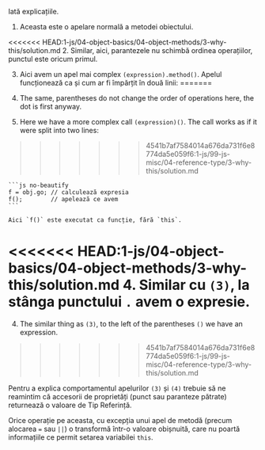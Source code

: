 
Iată explicațiile.

1. Aceasta este o apelare normală a metodei obiectului.

<<<<<<< HEAD:1-js/04-object-basics/04-object-methods/3-why-this/solution.md
2. Similar, aici, parantezele nu schimbă ordinea operațiilor, punctul este oricum primul.

3. Aici avem un apel mai complex `(expression).method()`. Apelul funcționează ca și cum ar fi împărțit în două linii:
=======
2. The same, parentheses do not change the order of operations here, the dot is first anyway.

3. Here we have a more complex call `(expression)()`. The call works as if it were split into two lines:
>>>>>>> 4541b7af7584014a676da731f6e8774da5e059f6:1-js/99-js-misc/04-reference-type/3-why-this/solution.md

    ```js no-beautify
    f = obj.go; // calculează expresia
    f();        // apelează ce avem
    ```

    Aici `f()` este executat ca funcție, fără `this`.

<<<<<<< HEAD:1-js/04-object-basics/04-object-methods/3-why-this/solution.md
4. Similar cu `(3)`, la stânga punctului `.` avem o expresie.
=======
4. The similar thing as `(3)`, to the left of the parentheses `()` we have an expression.
>>>>>>> 4541b7af7584014a676da731f6e8774da5e059f6:1-js/99-js-misc/04-reference-type/3-why-this/solution.md

Pentru a explica comportamentul apelurilor `(3)` și `(4)` trebuie să ne reamintim că accesorii de proprietăți (punct sau paranteze pătrate) returnează o valoare de Tip Referință.  

Orice operație pe aceasta, cu excepția unui apel de metodă (precum alocarea `=` sau `||`) o transformă într-o valoare obișnuită, care nu poartă informațiile ce permit setarea variabilei `this`.
